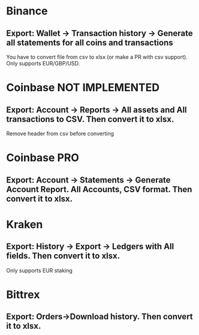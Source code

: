 # Binance
## Export: Wallet -> Transaction history -> Generate all statements for all coins and transactions
You have to convert file from csv to xlsx (or make a PR with csv support).
Only supports EUR/GBP/USD.

# Coinbase NOT IMPLEMENTED
## Export: Account -> Reports -> All assets and All transactions to CSV. Then convert it to xlsx.
Remove header from csv before converting

# Coinbase PRO
## Export: Account -> Statements -> Generate Account Report. All Accounts, CSV format. Then convert it to xlsx.

# Kraken
## Export: History -> Export -> Ledgers with All fields. Then convert it to xlsx.
Only supports EUR staking

# Bittrex
## Export: Orders->Download history. Then convert it to xlsx.
